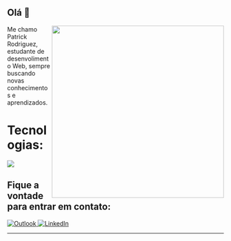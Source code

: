 ## Olá 👋

<img src="https://raw.githubusercontent.com/MicaelliMedeiros/micaellimedeiros/master/image/computer-illustration.png" min-width="400px" max-width="400px" width="400px" align="right">

<p align="left"> 
 Me chamo Patrick Rodriguez, estudante de desenvolimento Web, sempre buscando novas conhecimentos e aprendizados.
</p>

<p align="left">
 <h1>Tecnologias: </h1>
    <a href="https://skillicons.dev">
     <img src="https://skillicons.dev/icons?i=figma,html,css,javascript,react," />
  </a>
</p>

<p align="left">
  <h2>Fique a vontade para entrar em contato:</h2>
</p>

<p align="left">
  <a href="mailto:patrickrodriguez2002@outlook.com" target="_blank">
    <img src="https://img.shields.io/badge/Microsoft_Outlook-0078D4?style=for-the-badge&logo=microsoft-outlook&logoColor=white" alt="Outlook" />
  </a>

  <a href="https://www.linkedin.com/in/ptrktodev/" target="_blank">
    <img src="https://img.shields.io/badge/LinkedIn-%230077B5.svg?style=for-the-badge&logo=linkedin&logoColor=white" alt="LinkedIn" />
  </a>
</p>

<hr>

